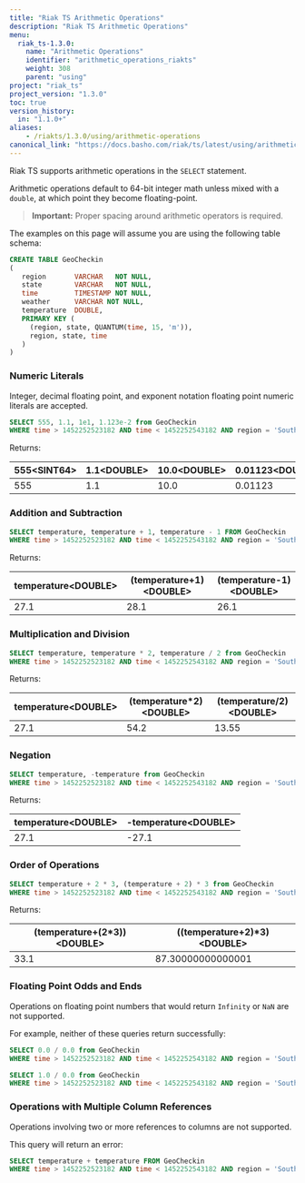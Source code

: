 ```yaml
---
title: "Riak TS Arithmetic Operations"
description: "Riak TS Arithmetic Operations"
menu:
  riak_ts-1.3.0:
    name: "Arithmetic Operations"
    identifier: "arithmetic_operations_riakts"
    weight: 308
    parent: "using"
project: "riak_ts"
project_version: "1.3.0"
toc: true
version_history:
  in: "1.1.0+"
aliases:
    - /riakts/1.3.0/using/arithmetic-operations
canonical_link: "https://docs.basho.com/riak/ts/latest/using/arithmetic-operations"
---
```



[querying select]: riak/ts/1.3.0/using/querying/#select-query


Riak TS supports arithmetic operations in the `SELECT` statement.

Arithmetic operations default to 64-bit integer math unless mixed with a
`double`, at which point they become floating-point.

>**Important:** Proper spacing around arithmetic operators is required.

The examples on this page will assume you are using the following table schema:

```sql
CREATE TABLE GeoCheckin
(
   region       VARCHAR   NOT NULL,
   state        VARCHAR   NOT NULL,
   time         TIMESTAMP NOT NULL,
   weather      VARCHAR NOT NULL,
   temperature  DOUBLE,
   PRIMARY KEY (
     (region, state, QUANTUM(time, 15, 'm')),
     region, state, time
   )
)
```

### Numeric Literals

Integer, decimal floating point, and exponent notation floating point
numeric literals are accepted.

```sql
SELECT 555, 1.1, 1e1, 1.123e-2 from GeoCheckin
WHERE time > 1452252523182 AND time < 1452252543182 AND region = 'South Atlantic' AND state = 'South Carolina'
```

Returns:

| 555\<SINT64\> | 1.1\<DOUBLE\> | 10.0\<DOUBLE\> | 0.01123\<DOUBLE\> |
|---------------|---------------|----------------|-----------------|
| 555           | 1.1           | 10.0           | 0.01123         |


### Addition and Subtraction

```sql
SELECT temperature, temperature + 1, temperature - 1 FROM GeoCheckin
WHERE time > 1452252523182 AND time < 1452252543182 AND region = 'South Atlantic' AND state = 'South Carolina'
```

Returns: 

| temperature\<DOUBLE\> | (temperature\+1)\<DOUBLE\> | (temperature\-1)\<DOUBLE\> |
|-----------------------|----------------------------|-------------------------|
| 27.1                  | 28.1                       | 26.1                    |


### Multiplication and Division

```sql
SELECT temperature, temperature * 2, temperature / 2 from GeoCheckin
WHERE time > 1452252523182 AND time < 1452252543182 AND region = 'South Atlantic' AND state = 'South Carolina'
```

Returns:

| temperature\<DOUBLE\> | (temperature\*2)\<DOUBLE\> | (temperature/2)\<DOUBLE\> |
|-----------------------|----------------------------|-------------------------|
| 27.1                  | 54.2                       | 13.55                   |


### Negation

```sql
SELECT temperature, -temperature from GeoCheckin
WHERE time > 1452252523182 AND time < 1452252543182 AND region = 'South Atlantic' AND state = 'South Carolina'
```

Returns:

| temperature\<DOUBLE\> | -temperature\<DOUBLE\> |
|-----------------------|----------------------|
| 27.1                  | -27.1                |


### Order of Operations

```sql
SELECT temperature + 2 * 3, (temperature + 2) * 3 from GeoCheckin
WHERE time > 1452252523182 AND time < 1452252543182 AND region = 'South Atlantic' AND state = 'South Carolina'
```

Returns:

| (temperature+(2\*3))\<DOUBLE\> | ((temperature\+2)\*3)\<DOUBLE\> |
|--------------------------------|-----------------------------|
| 33.1                           | 87.30000000000001           |


### Floating Point Odds and Ends

Operations on floating point numbers that would return `Infinity` or `NaN` are
not supported.

For example, neither of these queries return successfully:

```sql
SELECT 0.0 / 0.0 from GeoCheckin
WHERE time > 1452252523182 AND time < 1452252543182 AND region = 'South Atlantic' AND state = 'South Carolina'

SELECT 1.0 / 0.0 from GeoCheckin
WHERE time > 1452252523182 AND time < 1452252543182 AND region = 'South Atlantic' AND state = 'South Carolina'
```


### Operations with Multiple Column References

Operations involving two or more references to columns are not supported.

This query will return an error:

```sql
SELECT temperature + temperature FROM GeoCheckin
WHERE time > 1452252523182 AND time < 1452252543182 AND region = 'South Atlantic' AND state = 'South Carolina'
```